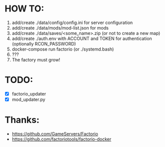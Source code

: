 # HOW TO:

1. add/create ./data/config/config.ini for server configuration
2. add/create ./data/mods/mod-list.json for mods
3. add/create ./data/saves/<some_name>.zip (or not to create a new map)
4. add/create ./auth.env with ACCOUNT and TOKEN for authentication (optionally RCON_PASSWORD)
5. docker-compose run factorio (or ./systemd.bash)
6. ???
7. The factory must grow!

# TODO:

* [x] factorio_updater
* [x] mod_updater.py

# Thanks:

* https://github.com/GameServers/Factorio
* https://github.com/factoriotools/factorio-docker
